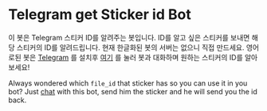 # Telegram get Sticker id Bot

이 봇은 Telegram 스티커 ID를 알려주는 봇입니다. ID를 알고 싶은 스티커를 보내면 해당 스티커의 ID를 알려드립니다.
현재 한글화된 봇의 서버는 없으니 직접 만드세요.
영어로된 봇은 [Telegram](https://telegram.org/) 를 설치후 [여기](https://telegram.me/getStickerId_bot) 를 눌러 봇과 대화하며 원하는 스티커의 ID를 알아보세요!

Always wondered which `file_id` that sticker has so you can use it in you bot? Just [chat](https://telegram.me/getStickerId_bot) with this bot, send him the sticker and he will send you the id back.
